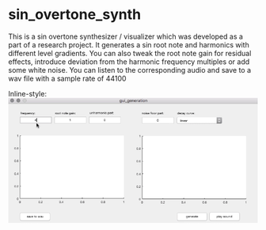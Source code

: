 # sin_overtone_synth

This is a sin overtone synthesizer / visualizer which was developed as a part of a research project.
It generates a sin root note and harmonics with different level gradients. 
You can also tweak the root note gain for residual effects, introduce deviation from the harmonic frequency multiples or add some white noise. You can listen to the corresponding audio and save to a wav file with a sample rate of 44100

Inline-style: 
![alt text](https://github.com/SimonZimmer/sin_overtone_synth/blob/master/sin_overtone_synth.gif "")
